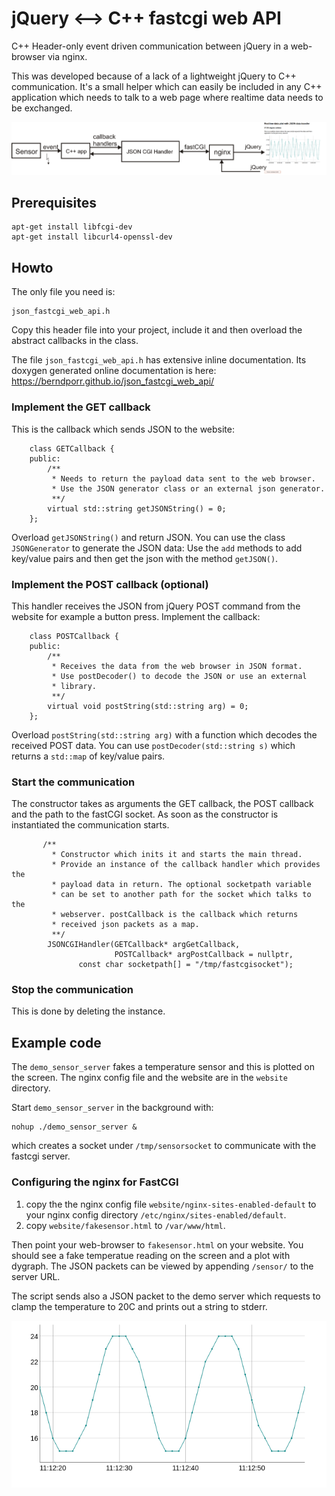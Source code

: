 # jQuery <--> C++ fastcgi web API

C++ Header-only event driven communication between jQuery in a web-browser via nginx.

This was developed because of a lack of a lightweight jQuery to C++
communication. It's a small helper which can easily be
included in any C++ application which needs to talk to a web page
where realtime data needs to be exchanged.

![alt tag](dataflow.png)

## Prerequisites

```
apt-get install libfcgi-dev
apt-get install libcurl4-openssl-dev
```

## Howto

The only file you need is:
```
json_fastcgi_web_api.h
```
Copy this header file into your project, include it and then overload the
abstract callbacks in the class.

The file `json_fastcgi_web_api.h` has extensive inline documentation. 
Its doxygen generated online documentation is here: 
https://berndporr.github.io/json_fastcgi_web_api/

### Implement the GET callback

This is the callback which sends JSON to the website:

```
	class GETCallback {
	public:
		/**
		 * Needs to return the payload data sent to the web browser.
		 * Use the JSON generator class or an external json generator.
		 **/
		virtual std::string getJSONString() = 0;
	};
```
Overload `getJSONString()` and return JSON. You can use the
class `JSONGenerator` to generate the JSON data: Use the `add`
methods to add key/value pairs and then get the json with the
method `getJSON()`.

### Implement the POST callback (optional)

This handler receives the JSON from jQuery POST command from the
website for example a button press. Implement the callback:

```
	class POSTCallback {
	public:
		/**
		 * Receives the data from the web browser in JSON format.
		 * Use postDecoder() to decode the JSON or use an external
		 * library.
		 **/
		virtual void postString(std::string arg) = 0;
	};
```
Overload `postString(std::string arg)` with a function
which decodes the received POST data.
You can use `postDecoder(std::string s)` which returns a
`std::map` of key/value pairs.

### Start the communication

The constructor takes as arguments the GET callback, the POST callback
and the path to the fastCGI socket. As soon as the constructor is
instantiated the communication starts.

```
       /**
         * Constructor which inits it and starts the main thread.
         * Provide an instance of the callback handler which provides the
         * payload data in return. The optional socketpath variable
         * can be set to another path for the socket which talks to the
         * webserver. postCallback is the callback which returns
         * received json packets as a map.
         **/
        JSONCGIHandler(GETCallback* argGetCallback,
                       POSTCallback* argPostCallback = nullptr,
		       const char socketpath[] = "/tmp/fastcgisocket");
```

### Stop the communication

This is done by deleting the instance.


## Example code

The `demo_sensor_server` fakes a temperature sensor
and this is plotted on the screen. The nginx
config file and the website are in the `website`
directory.

Start `demo_sensor_server`
in the background with:
```
nohup ./demo_sensor_server &
```
which creates a socket under `/tmp/sensorsocket` to communicate with
the fastcgi server.

### Configuring the nginx for FastCGI

 1. copy the the nginx config file `website/nginx-sites-enabled-default` to your
    nginx config directory `/etc/nginx/sites-enabled/default`.
 2. copy `website/fakesensor.html` to `/var/www/html`.
 
Then point your web-browser to `fakesensor.html` on your website.
You should see a fake
temperatue reading on the screen and a plot with dygraph.
The JSON packets can be viewed by appending `/sensor/` to the server URL.

The script sends also a JSON packet to the demo server which
requests to clamp the temperature to 20C and prints out a string
to stderr.

![alt tag](screenshot.png)
